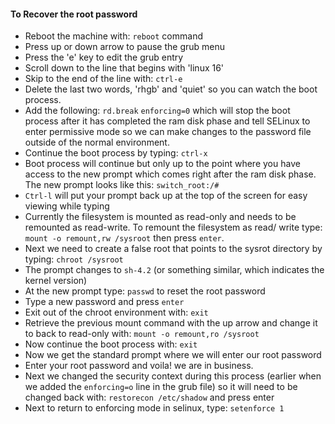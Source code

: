 #### To Recover the root password
- Reboot the machine with: `reboot` command
- Press up or down arrow to pause the grub menu
- Press the 'e' key to edit the grub entry
- Scroll down to the line that begins with 'linux 16'
- Skip to the end of the line with: `ctrl-e`
- Delete the last two words, 'rhgb' and 'quiet' so you can watch the boot process.
- Add the following: `rd.break` `enforcing=0` which will stop the boot process after it has completed the ram disk phase and tell SELinux to enter permissive mode so we can make changes to the password file outside of the normal environment.
- Continue the boot process by typing: `ctrl-x`
- Boot process will continue but only up to the point where you have access to the new prompt which comes right after the ram disk phase. The new prompt looks like this: `switch_root:/#` 
- `Ctrl-l` will put your prompt back up at the top of the screen for easy viewing while typing
- Currently the filesystem is mounted as read-only and needs to be remounted as read-write. To remount the filesystem as read/ write type: `mount -o remount,rw /sysroot` then press `enter`.
- Next we need to create a false root that points to the sysrot directory by typing: `chroot /sysroot`
- The prompt changes to `sh-4.2` (or something similar, which indicates the kernel version)
- At the new prompt type: `passwd` to reset the root password
- Type a new password and press `enter`
- Exit out of the chroot environment with: `exit`
- Retrieve the previous mount command with the up arrow and change it to back to read-only with: `mount -o remount,ro /sysroot`
- Now continue the boot process with: `exit`
- Now we get the standard prompt where we will enter our root password
- Enter your root password and voila! we are in business.
- Next we changed the security context during this process (earlier when we added the `enforcing=o` line in the grub file) so it will need to be changed back with: `restorecon /etc/shadow` and press enter
- Next to return to enforcing mode in selinux, type: `setenforce 1`
